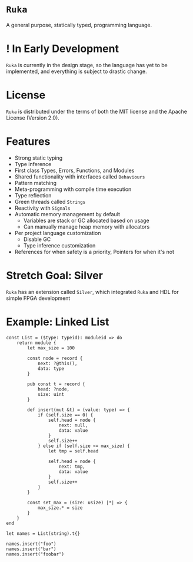 # `Ruka`
A general purpose, statically typed, programming language.

# ! In Early Development
`Ruka` is currently in the design stage, so the language has yet to be implemented, and everything is subject to drastic change.

# License
`Ruka` is distributed under the terms of both the MIT license and the Apache License (Version 2.0).

# Features
- Strong static typing
- Type inference
- First class Types, Errors, Functions, and Modules
- Shared functionality with interfaces called `Behaviours`
- Pattern matching
- Meta-programming with compile time execution
- Type reflection
- Green threads called `Strings`
- Reactivity with `Signals`
- Automatic memory management by default
    - Variables are stack or GC allocated based on usage
    - Can manually manage heap memory with allocators
- Per project language customization
    - Disable GC
    - Type inference customization
- References for when safety is a priority, Pointers for when it's not

# Stretch Goal: Silver
`Ruka` has an extension called `Silver`, which integrated `Ruka` and HDL for simple FPGA development

# Example: Linked List
```
const List = ($type: typeid): moduleid => do
    return module {
        let max_size = 100

        const node = record {
            next: ?@this(),
            data: type
        }

        pub const t = record {
            head: ?node,
            size: uint
        }

        def insert(mut &t) = (value: type) => {
            if (self.size == 0) {
                self.head = node {
                    next: null,
                    data: value
                }
                self.size++ 
            } else if (self.size <= max_size) {
                let tmp = self.head

                self.head = node {
                    next: tmp,
                    data: value
                }
                self.size++ 
            }
        }

        const set_max = (size: usize) |*| => {
            max_size.* = size
        }
    }
end

let names = List(string).t{}

names.insert("foo")
names.insert("bar")
names.insert("foobar")
```
